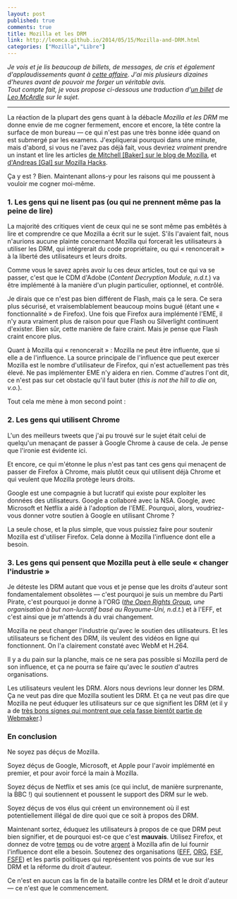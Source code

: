 ```yaml
---
layout: post
published: true
comments: true
title: Mozilla et les DRM
link: http://leomca.github.io/2014/05/15/Mozilla-and-DRM.html
categories: ["Mozilla","Libre"]
---
```

*Je vois et je lis beaucoup de billets, de messages, de cris et également d'applaudissements quant à [cette affaire](https://hacks.mozilla.org/2014/05/reconciling-mozillas-mission-and-w3c-eme/). J'ai mis plusieurs dizaines d'heures avant de pouvoir me forger un véritable avis.  
Tout compte fait, je vous propose ci-dessous une traduction d'[un billet](http://leomca.github.io/2014/05/15/Mozilla-and-DRM.html) de [Leo McArdle](http://leomca.github.io/) sur le sujet.*

---

La réaction de la plupart des gens quant à la débacle *Mozilla et les DRM* me donne envie de me cogner fermement, encore et encore, la tête contre la surface de mon bureau — ce qui n'est pas une très bonne idée quand on est submergé par les examens. J'expliquerai pourquoi dans une minute, mais d'abord, si vous ne l'avez pas déjà fait, vous devriez *vraiment* prendre un instant et lire les articles [de Mitchell \[Baker\] sur le blog de Mozilla](https://blog.mozilla.org/blog/2014/05/14/drm-and-the-challenge-of-serving-users/), et [d'Andreas \[Gal\] sur Mozilla Hacks](https://hacks.mozilla.org/2014/05/reconciling-mozillas-mission-and-w3c-eme/).

Ça y est ? Bien. Maintenant allons-y pour les raisons qui me poussent à vouloir me cogner moi-même.

### 1. Les gens qui ne lisent pas (ou qui ne prennent même pas la peine de lire)

La majorité des critiques vient de ceux qui ne se sont même pas embêtés à lire et comprendre ce que Mozilla a écrit sur le sujet. S'ils l'avaient fait, nous n'aurions aucune plainte concernant Mozilla qui forcerait les utilisateurs à utiliser les DRM, qui intégrerait du code propriétaire, ou qui « renoncerait » à la liberté des utilisateurs et leurs droits.

Comme vous le savez après avoir lu ces deux articles, tout ce qui va se passer, c'est que le CDM d'Adobe (*Content Decryption Module, n.d.t.*) va être implémenté à la manière d'un plugin particulier, optionnel, et contrôlé.

Je dirais que ce n'est pas bien différent de Flash, mais ça le sera. Ce sera plus sécurisé, et vraisemblablement beaucoup moins bugué (étant une « fonctionnalité » de Firefox). Une fois que Firefox aura implémenté l'EME, il n'y aura vraiment plus de raison pour que Flash ou Silverlight continuent d'exister. Bien sûr, cette manière de faire craint. Mais je pense que Flash craint encore plus.

Quant à Mozilla qui « renoncerait » : Mozilla ne peut être influente, que si elle a de l'influence. La source principale de l'influence que peut exercer Mozilla est le nombre d'utilisateur de Firefox, qui n'est actuellement pas très élevé. Ne pas implémenter EME n'y aidera en rien. Comme d'autres l'ont dit, ce n'est pas sur cet obstacle qu'il faut buter (*this is not the hill to die on, v.o.*).

Tout cela me mène à mon second point :

### 2. Les gens qui utilisent Chrome

L'un des meilleurs tweets que j'ai pu trouvé sur le sujet était celui de quelqu'un menaçant de passer à Google Chrome à cause de cela. Je pense que l'ironie est évidente ici.

Et encore, ce qui m'étonne le plus n'est pas tant ces gens qui menaçent de passer de Firefox à Chrome, mais plutôt ceux qui utilisent déjà Chrome et qui veulent que Mozilla protège leurs droits.

Google est une compagnie à but lucratif qui existe pour exploiter les données des utilisateurs. Google a collaboré avec la NSA. Google, avec Microsoft et Netflix a aidé à l'adoption de l'EME. Pourquoi, alors, voudriez-vous donner votre soutien à Google en utilisant Chrome ?

La seule chose, et la plus simple, que vous puissiez faire pour soutenir Mozilla est d'utiliser Firefox. Cela donne à Mozilla l'influence dont elle a besoin.

### 3. Les gens qui pensent que Mozilla peut à elle seule « changer l'industrie »

Je déteste les DRM autant que vous et je pense que les droits d'auteur sont fondamentalement obsolètes — c'est pourquoi je suis un membre du Parti Pirate, c'est pourquoi je donne à l'ORG (*[the Open Rights Group](http://openrightsgroup.org/), une organisation à but non-lucratif basé au Royaume-Uni, n.d.t.*) et à l'EFF, et c'est ainsi que je m'attends à du vrai changement.

Mozilla ne peut changer l'industrie qu'avec le soutien des utilisateurs. Et les utilisateurs se fichent des DRM, ils veulent des vidéos en ligne qui fonctionnent. On l'a clairement constaté avec WebM et H.264.

Il y a du pain sur la planche, mais ce ne sera pas possible si Mozilla perd de son influence, et ça ne pourra se faire qu'avec le *soutien* d'autres organisations.

Les utilisateurs veulent les DRM. Alors nous devrions leur donner les DRM. Ça ne veut pas dire que Mozilla soutient les DRM. Et ça ne veut pas dire que Mozilla ne peut éduquer les utilisateurs sur ce que signifient les DRM (et il y a de [très bons signes qui montrent que cela fasse bientôt partie de Webmaker](https://twitter.com/remixmanifesto/status/466664657814818818).)

### En conclusion

Ne soyez pas déçus de Mozilla.

Soyez déçus de Google, Microsoft, et Apple pour l'avoir implémenté en premier, et pour avoir forcé la main à Mozilla.

Soyez déçus de Netflix et ses amis (ce qui inclut, de manière surprenante, la BBC !) qui soutiennent et poussent le support des DRM sur le web.

Soyez déçus de vos élus qui créent un environnement où il est potentiellement illégal de dire quoi que ce soit à propos des DRM.

Maintenant sortez, éduquez les utilisateurs à propos de ce que DRM peut bien signifier, et de pourquoi est-ce que c'est **mauvais**. Utilisez Firefox, et donnez de votre [temps](https://www.mozilla.org/en-US/contribute/) ou de votre [argent](https://sendto.mozilla.org/page/contribute/) à Mozilla afin de lui fournir l'influence dont elle a besoin. Soutenez des organisations ([EFF](https://www.eff.org/), [ORG](https://www.openrightsgroup.org/), [FSF](https://www.fsf.org/), [FSFE](https://fsfe.org/)) et les partis politiques qui représentent vos points de vue sur les DRM et la réforme du droit d'auteur.

Ce n'est en aucun cas la fin de la bataille contre les DRM et le droit d'auteur — ce n'est que le commencement.
